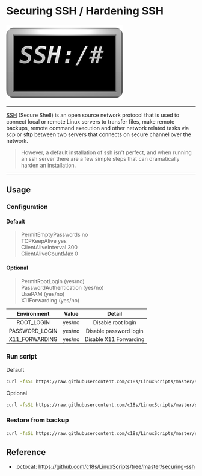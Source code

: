 # Securing SSH / Hardening SSH

![Securing ssh](logo.png "Securing ssh Logo")

---

[SSH][1] (Secure Shell) is an open source network protocol that is used to connect local or remote Linux servers to transfer files, make remote backups, remote command execution and other network related tasks via scp or sftp between two servers that connects on secure channel over the network.

> However, a default installation of ssh isn't perfect, and when running an ssh server there are a few simple steps that can dramatically harden an installation.

---

## Usage

### Configuration

#### Default

> PermitEmptyPasswords no  
> TCPKeepAlive yes  
> ClientAliveInterval 300  
> ClientAliveCountMax 0

#### Optional

> PermitRootLogin (yes/no)  
> PasswordAuthentication (yes/no)  
> UsePAM (yes/no)  
> X11Forwarding (yes/no)

|  Environment   | Value  |         Detail         |
| :------------: | :----: | :--------------------: |
|   ROOT_LOGIN   | yes/no |   Disable root login   |
| PASSWORD_LOGIN | yes/no | Disable password login |
| X11_FORWARDING | yes/no | Disable X11 Forwarding |

### Run script

Default

```bash
curl -fsSL https://raw.githubusercontent.com/c18s/LinuxScripts/master/securing-ssh/securing-ssh.sh | sh
```

Optional

```bash
curl -fsSL https://raw.githubusercontent.com/c18s/LinuxScripts/master/securing-ssh/securing-ssh.sh | ROOT_LOGIN=no PASSWORD_LOGIN=no X11_FORWARDING=no sh
```

### Restore from backup

```bash
curl -fsSL https://raw.githubusercontent.com/c18s/LinuxScripts/master/securing-ssh/securing-ssh.sh | RESET=yes sh
```

## Reference

- :octocat: <https://github.com/c18s/LinuxScripts/tree/master/securing-ssh>

[1]: https://wiki.centos.org/HowTos/Network/SecuringSSH
